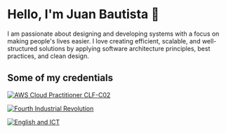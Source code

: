 # Hello, I'm Juan Bautista 👋

I am passionate about designing and developing systems with a focus on making people's lives easier. I love creating efficient, scalable, and well-structured solutions by applying software architecture principles, best practices, and clean design.

## Some of my credentials

[![AWS Cloud Practitioner CLF-C02](https://images.credly.com/size/110x110/images/00634f82-b07f-4bbd-a6bb-53de397fc3a6/image.png)](https://www.credly.com/badges/58d70a93-bf65-487b-a789-c0f6621077a6/public_url)

[![Fourth Industrial Revolution](https://images.credly.com/size/110x110/images/7b232f6d-9243-49ff-846f-eb9cb5208e98/Cuarta_Revolucion_industrial.png)](https://www.credly.com/badges/82f0c483-ab70-412a-9fe8-a44d6826f95e/public_url)

[![English and ICT](https://images.credly.com/size/110x110/images/e6029208-54bd-4ae3-8859-c8082624f475/Editable-Insignias-Ingles-Tic.png)](https://www.credly.com/badges/c6139024-7bbc-4183-8933-ef6a2e122712/public_url)
